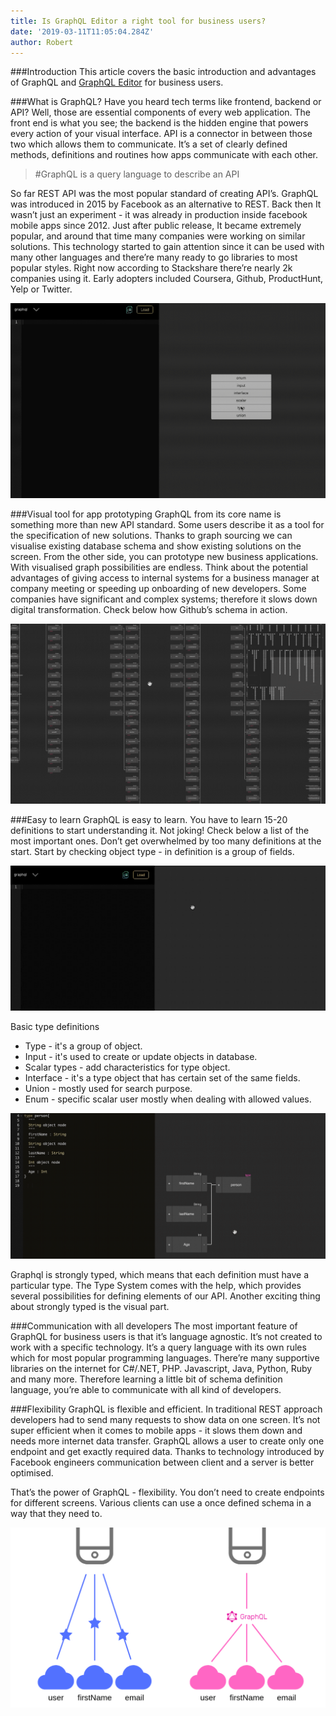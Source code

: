 ```yaml
---
title: Is GraphQL Editor a right tool for business users?
date: '2019-03-11T11:05:04.284Z'
author: Robert
---
```


###Introduction
This article covers the basic introduction and advantages of GraphQL and [GraphQL Editor](https://app.graphqleditor.com) for business users. 

###What is GraphQL?
Have you heard tech terms like frontend, backend or API? Well, those are essential components of every web application. The front end is what you see; the backend is the hidden engine that powers every action of your visual interface. API is a connector in between those two which allows them to communicate. It’s a set of clearly defined methods, definitions and routines how apps communicate with each other.

>#GraphQL is a query language to describe an API

So far REST API was the most popular standard of creating API’s. GraphQL was introduced in 2015 by Facebook as an alternative to REST. Back then It wasn’t just an experiment - it was already in production inside facebook mobile apps since 2012. Just after public release, It became extremely popular, and around that time many companies were working on similar solutions. This technology started to gain attention since it can be used with many other languages and there’re many ready to go libraries to most popular styles. Right now according to Stackshare there’re nearly 2k companies using it. Early adopters included Coursera, Github, ProductHunt, Yelp or Twitter.

![Design Schema](design_schema2.gif "Design Schema")

###Visual tool for app prototyping
GraphQL from its core name is something more than new API standard. Some users describe it as a tool for the specification of new solutions. Thanks to graph sourcing we can visualise existing database schema and show existing solutions on the screen. From the other side, you can prototype new business applications. With visualised graph possibilities are endless. Think about the potential advantages of giving access to internal systems for a business manager at company meeting or speeding up onboarding of new developers. Some companies have significant and complex systems; therefore it slows down digital transformation. Check below how Github’s schema in action.

![Github](github.gif "Github")

###Easy to learn
GraphQL is easy to learn. You have to learn 15-20 definitions to start understanding it. Not joking! Check below a list of the most important ones. Don’t get overwhelmed by too many definitions at the start. Start by checking object type - in definition is a group of fields.

![add node type](add_node_type.gif "add node type")

Basic type definitions

- Type - it's a group of object.
- Input - it's used to create or update objects in database.
- Scalar types - add characteristics for type object.
- Interface - it's a type object that has certain set of the same fields.
- Union - mostly used for search purpose.
- Enum - specific scalar user mostly when dealing with allowed values.

![add node input](add_node_input.gif "add node input")

Graphql is strongly typed, which means that each definition must have a particular type. The Type System comes with the help, which provides several possibilities for defining elements of our API. Another exciting thing about strongly typed is the visual part.

###Communication with all developers
The most important feature of GraphQL for business users is that it’s language agnostic. It’s not created to work with a specific technology. It’s a query language with its own rules which for most popular programming languages. There’re many supportive libraries on the internet for C#/.NET, PHP. Javascript, Java, Python, Ruby and many more. Therefore learning a little bit of schema definition language, you’re able to communicate with all kind of developers. 

###Flexibility
GraphQL is flexible and efficient. In traditional REST approach developers had to send many requests to show data on one screen. It’s not super efficient when it comes to mobile apps - it slows them down and needs more internet data transfer. GraphQL allows a user to create only one endpoint and get exactly required data. Thanks to technology introduced by Facebook engineers communication between client and a server is better optimised.

That’s the power of GraphQL - flexibility. You don’t need to create endpoints for different screens. Various clients can use a once defined schema in a way that they need to.

![graphql vs rest](graphql_vs_rest.png "graphql vs rest")




